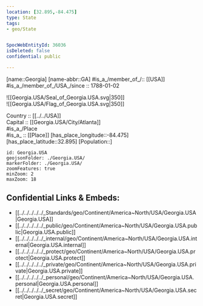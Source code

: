 ```yaml
---
location: [32.895,-84.475] 
type: State
tags:
- geo/State


SpocWebEntityId: 36036
isDeleted: false
confidential: public

---
```

[name::Georgia] 
[name-abbr::GA] 
#is_a_/member_of_/:: [[USA]]
#is_a_/member_of_/USA_/since :: 1788-01-02 


![[Georgia.USA/Seal_of_Georgia.USA.svg|350]]  
![[Georgia.USA/Flag_of_Georgia.USA.svg|350]]  

Country :: [[../../USA]]  
Capital :: [[Georgia.USA/City/Atlanta]]  
#is_a_/Place  
#is_a_ :: [[Place]] 
[has_place_longitude::-84.475] 
[has_place_latitude::32.895] 
[Population::] 



```leaflet
id: Georgia.USA
geojsonFolder: ./Georgia.USA/
markerFolder: ./Georgia.USA/
zoomFeatures: true 
minZoom: 2 
maxZoom: 18
```


## Confidential Links & Embeds: 
- [[../../../../../_Standards/geo/Continent/America~North/USA/Georgia.USA|Georgia.USA]] 
- [[../../../../../_public/geo/Continent/America~North/USA/Georgia.USA.public|Georgia.USA.public]] 
- [[../../../../../_internal/geo/Continent/America~North/USA/Georgia.USA.internal|Georgia.USA.internal]] 
- [[../../../../../_protect/geo/Continent/America~North/USA/Georgia.USA.protect|Georgia.USA.protect]] 
- [[../../../../../_private/geo/Continent/America~North/USA/Georgia.USA.private|Georgia.USA.private]] 
- [[../../../../../_personal/geo/Continent/America~North/USA/Georgia.USA.personal|Georgia.USA.personal]] 
- [[../../../../../_secret/geo/Continent/America~North/USA/Georgia.USA.secret|Georgia.USA.secret]] 
